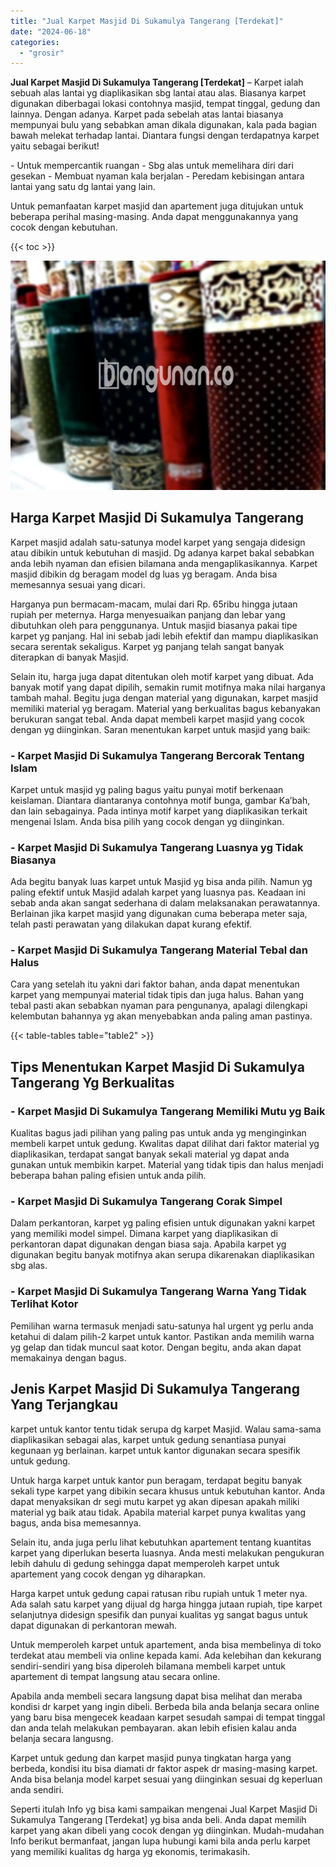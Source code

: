 ```yaml
---
title: "Jual Karpet Masjid Di Sukamulya Tangerang [Terdekat]"
date: "2024-06-18"
categories: 
  - "grosir"
---
```


**Jual Karpet Masjid Di Sukamulya Tangerang \[Terdekat\]** – Karpet ialah sebuah alas lantai yg diaplikasikan sbg lantai atau alas. Biasanya karpet digunakan diberbagai lokasi contohnya masjid, tempat tinggal, gedung dan lainnya. Dengan adanya. Karpet pada sebelah atas lantai biasanya mempunyai bulu yang sebabkan aman dikala digunakan, kala pada bagian bawah melekat terhadap lantai. Diantara fungsi dengan terdapatnya karpet yaitu sebagai berikut!

\- Untuk mempercantik ruangan - Sbg alas untuk memelihara diri dari gesekan - Membuat nyaman kala berjalan - Peredam kebisingan antara lantai yang satu dg lantai yang lain.

Untuk pemanfaatan karpet masjid dan apartement juga ditujukan untuk beberapa perihal masing-masing. Anda dapat menggunakannya yang cocok dengan kebutuhan.

{{< toc >}}

![Jual Karpet Masjid Di Sukamulya Tangerang [Terdekat]](/images/grosir-karpet-murah-52.png)

## Harga Karpet Masjid Di Sukamulya Tangerang

Karpet masjid adalah satu-satunya model karpet yang sengaja didesign atau dibikin untuk kebutuhan di masjid. Dg adanya karpet bakal sebabkan anda lebih nyaman dan efisien bilamana anda mengaplikasikannya. Karpet masjid dibikin dg beragam model dg luas yg beragam. Anda bisa memesannya sesuai yang dicari.

Harganya pun bermacam-macam, mulai dari Rp. 65ribu hingga jutaan rupiah per meternya. Harga menyesuaikan panjang dan lebar yang dibutuhkan oleh para penggunanya. Untuk masjid biasanya pakai tipe karpet yg panjang. Hal ini sebab jadi lebih efektif dan mampu diaplikasikan secara serentak sekaligus. Karpet yg panjang telah sangat banyak diterapkan di banyak Masjid.

Selain itu, harga juga dapat ditentukan oleh motif karpet yang dibuat. Ada banyak motif yang dapat dipilih, semakin rumit motifnya maka nilai harganya tambah mahal. Begitu juga dengan material yang digunakan, karpet masjid memiliki material yg beragam. Material yang berkualitas bagus kebanyakan berukuran sangat tebal. Anda dapat membeli karpet masjid yang cocok dengan yg diinginkan. Saran menentukan karpet untuk masjid yang baik:

### \- Karpet Masjid Di Sukamulya Tangerang Bercorak Tentang Islam

Karpet untuk masjid yg paling bagus yaitu punyai motif berkenaan keislaman. Diantara diantaranya contohnya motif bunga, gambar Ka’bah, dan lain sebagainya. Pada intinya motif karpet yang diaplikasikan terkait mengenai Islam. Anda bisa pilih yang cocok dengan yg diinginkan.

### \- Karpet Masjid Di Sukamulya Tangerang Luasnya yg Tidak Biasanya

Ada begitu banyak luas karpet untuk Masjid yg bisa anda pilih. Namun yg paling efektif untuk Masjid adalah karpet yang luasnya pas. Keadaan ini sebab anda akan sangat sederhana di dalam melaksanakan perawatannya. Berlainan jika karpet masjid yang digunakan cuma beberapa meter saja, telah pasti perawatan yang dilakukan dapat kurang efektif.

### \- Karpet Masjid Di Sukamulya Tangerang Material Tebal dan Halus

Cara yang setelah itu yakni dari faktor bahan, anda dapat menentukan karpet yang mempunyai material tidak tipis dan juga halus. Bahan yang tebal pasti akan sebabkan nyaman para pengunanya, apalagi dilengkapi kelembutan bahannya yg akan menyebabkan anda paling aman pastinya.

{{< table-tables table="table2" >}}

## Tips Menentukan Karpet Masjid Di Sukamulya Tangerang Yg Berkualitas

### \- Karpet Masjid Di Sukamulya Tangerang Memiliki Mutu yg Baik

Kualitas bagus jadi pilihan yang paling pas untuk anda yg menginginkan membeli karpet untuk gedung. Kwalitas dapat dilihat dari faktor material yg diaplikasikan, terdapat sangat banyak sekali material yg dapat anda gunakan untuk membikin karpet. Material yang tidak tipis dan halus menjadi beberapa bahan paling efisien untuk anda pilih.

### \- Karpet Masjid Di Sukamulya Tangerang Corak Simpel

Dalam perkantoran, karpet yg paling efisien untuk digunakan yakni karpet yang memiliki model simpel. Dimana karpet yang diaplikasikan di perkantoran dapat digunakan dengan biasa saja. Apabila karpet yg digunakan begitu banyak motifnya akan serupa dikarenakan diaplikasikan sbg alas.

### \- Karpet Masjid Di Sukamulya Tangerang Warna Yang Tidak Terlihat Kotor

Pemilihan warna termasuk menjadi satu-satunya hal urgent yg perlu anda ketahui di dalam pilih-2 karpet untuk kantor. Pastikan anda memilih warna yg gelap dan tidak muncul saat kotor. Dengan begitu, anda akan dapat memakainya dengan bagus.

## Jenis Karpet Masjid Di Sukamulya Tangerang Yang Terjangkau

karpet untuk kantor tentu tidak serupa dg karpet Masjid. Walau sama-sama diaplikasikan sebagai alas, karpet untuk gedung senantiasa punyai kegunaan yg berlainan. karpet untuk kantor digunakan secara spesifik untuk gedung.

Untuk harga karpet untuk kantor pun beragam, terdapat begitu banyak sekali type karpet yang dibikin secara khusus untuk kebutuhan kantor. Anda dapat menyaksikan dr segi mutu karpet yg akan dipesan apakah miliki material yg baik atau tidak. Apabila material karpet punya kwalitas yang bagus, anda bisa memesannya.

Selain itu, anda juga perlu lihat kebutuhkan apartement tentang kuantitas karpet yang diperlukan beserta luasnya. Anda mesti melakukan pengukuran lebih dahulu di gedung sehingga dapat memperoleh karpet untuk apartement yang cocok dengan yg diharapkan.

Harga karpet untuk gedung capai ratusan ribu rupiah untuk 1 meter nya. Ada salah satu karpet yang dijual dg harga hingga jutaan rupiah, tipe karpet selanjutnya didesign spesifik dan punyai kualitas yg sangat bagus untuk dapat digunakan di perkantoran mewah.

Untuk memperoleh karpet untuk apartement, anda bisa membelinya di toko terdekat atau membeli via online kepada kami. Ada kelebihan dan kekurang sendiri-sendiri yang bisa diperoleh bilamana membeli karpet untuk apartement di tempat langsung atau secara online.

Apabila anda membeli secara langsung dapat bisa melihat dan meraba kondisi dr karpet yang ingin dibeli. Berbeda bila anda belanja secara online yang baru bisa mengecek keadaan karpet sesudah sampai di tempat tinggal dan anda telah melakukan pembayaran. akan lebih efisien kalau anda belanja secara langusng.

Karpet untuk gedung dan karpet masjid punya tingkatan harga yang berbeda, kondisi itu bisa diamati dr faktor aspek dr masing-masing karpet. Anda bisa belanja model karpet sesuai yang diinginkan sesuai dg keperluan anda sendiri.

Seperti itulah Info yg bisa kami sampaikan mengenai Jual Karpet Masjid Di Sukamulya Tangerang \[Terdekat\] yg bisa anda beli. Anda dapat memilih karpet yang akan dibeli yang cocok dengan yg diinginkan. Mudah-mudahan Info berikut bermanfaat, jangan lupa hubungi kami bila anda perlu karpet yang memiliki kualitas dg harga yg ekonomis, terimakasih.
